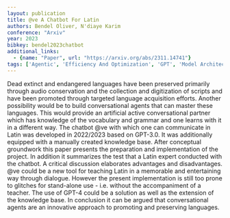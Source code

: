 ```yaml
---
layout: publication
title: @ve A Chatbot For Latin
authors: Bendel Oliver, N'diaye Karim
conference: "Arxiv"
year: 2023
bibkey: bendel2023chatbot
additional_links:
  - {name: "Paper", url: "https://arxiv.org/abs/2311.14741"}
tags: ['Agentic', 'Efficiency And Optimization', 'GPT', 'Model Architecture']
---
```

Dead extinct and endangered languages have been preserved primarily through audio conservation and the collection and digitization of scripts and have been promoted through targeted language acquisition efforts. Another possibility would be to build conversational agents that can master these languages. This would provide an artificial active conversational partner which has knowledge of the vocabulary and grammar and one learns with it in a different way. The chatbot @ve with which one can communicate in Latin was developed in 2022/2023 based on GPT-3.0. It was additionally equipped with a manually created knowledge base. After conceptual groundwork this paper presents the preparation and implementation of the project. In addition it summarizes the test that a Latin expert conducted with the chatbot. A critical discussion elaborates advantages and disadvantages. @ve could be a new tool for teaching Latin in a memorable and entertaining way through dialogue. However the present implementation is still too prone to glitches for stand-alone use - i.e. without the accompaniment of a teacher. The use of GPT-4 could be a solution as well as the extension of the knowledge base. In conclusion it can be argued that conversational agents are an innovative approach to promoting and preserving languages.
